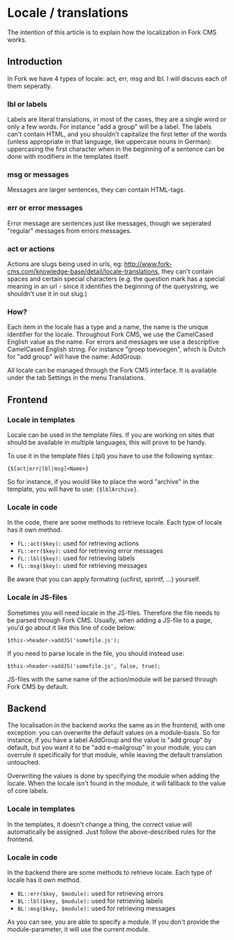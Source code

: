 # Locale / translations

The intention of this article is to explain how the localization in Fork CMS works.

## Introduction

In Fork we have 4 types of locale: act, err, msg and lbl. I will discuss each of them seperatly.

### lbl or labels

Labels are literal translations, in most of the cases, they are a single word or only a few words. For instance "add a group" will be a label. The labels can't contain HTML, and you shouldn't capitalize the first letter of the words (unless appropriate in that language, like uppercase nouns in German): uppercasing the first character when in the beginning of a sentence can be done with modifiers in the templates itself.

### msg or messages

Messages are larger sentences, they can contain HTML-tags.

### err or error messages

Error message are sentences just like messages, though we seperated "regular" messages from errors messages.

### act or actions

Actions are slugs being used in urls, eg: http://www.fork-cms.com/knowledge-base/detail/locale-translations, they can't contain spaces and certain special characters (e.g. the question mark has a special meaning in an url - since it identifies the beginning of the querystring, we shouldn't use it in out slug.)

### How?

Each item in the locale has a type and a name, the name is the unique identifier for the locale. Throughout Fork CMS, we use the CamelCased English value as the name. For errors and messages we use a descriptive CamelCased English string. For instance "groep toevoegen", which is Dutch for "add group" will have the name: AddGroup.

All locale can be managed through the Fork CMS interface. It is available under the tab Settings in the menu Translations.

## Frontend

### Locale in templates

Locale can be used in the template files. If you are working on sites that should be available in multiple languages, this will prove to be handy.

To use it in the template files (.tpl) you have to use the following syntax:

```
{$[act|err|lbl|msg]<Name>}
```

So for instance, if you would like to place the word "archive" in the template, you will have to use: `{$lblArchive}`.

### Locale in code

In the code, there are some methods to retrieve locale. Each type of locale has it own method.

* `FL::act($key):` used for retrieving actions
* `FL::err($key):` used for retrieving error messages
* `FL::lbl($key):` used for retrieving labels
* `FL::msg($key):` used for retrieving messages

Be aware that you can apply formating (ucfirst, sprintf, ...) yourself.

### Locale in JS-files

Sometimes you will need locale in the JS-files. Therefore the file needs to be parsed through Fork CMS. Usually, when adding a JS-file to a page, you'd go about it like this line of code below:

```
$this->header->addJS('somefile.js');
```

If you need to parse locale in the file, you should instead use:

```
$this->header->addJS('somefile.js', false, true);
```

JS-files with the same name of the action/module will be parsed through Fork CMS by default.

## Backend

The localisation in the backend works the same as in the frontend, with one exception: you can overwrite the default values on a module-basis. So for instance, if you have a label AddGroup and the value is "add group" by default, but you want it to be "add e-mailgroup" in your module, you can overrule it specifically for that module, while leaving the default translation untouched.

Overwriting the values is done by specifying the module when adding the locale. When the locale isn't found in the module, it will fallback to the value of core labels.

### Locale in templates

In the templates, it doesn't change a thing, the correct value will automatically be assigned. Just follow the above-described rules for the frontend.

### Locale in code

In the backend there are some methods to retrieve locale. Each type of locale has it own method.
* `BL::err($key, $module):` used for retrieving errors
* `BL::lbl($key, $module):` used for retrieving labels
* `BL::msg($key, $module):` used for retrieving messages

As you can see, you are able to specify a module. If you don't provide the module-parameter, it will use the current module.